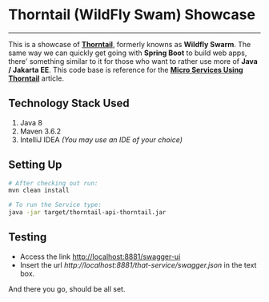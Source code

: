# Thorntail (WildFly Swam) Showcase
---

This is a showcase of **[Thorntail](https://thorntail.io)**, formerly knowns as **Wildfly Swarm**. The same way we can quickly get going with **Spring Boot** to build web apps, there' something similar to it for those who want to rather use more of **Java / Jakarta EE**. This code base is reference for the **[Micro Services Using Thorntail](https://informingtechies.blogspot.com/2020/03/micro-services-using-thorntail.html)** article.


## Technology Stack Used

1. Java 8
2. Maven 3.6.2
3. IntelliJ IDEA *(You may use an IDE of your choice)*


## Setting Up

```bash
# After checking out run:
mvn clean install
```

```bash
# To run the Service type:
java -jar target/thorntail-api-thorntail.jar
```


## Testing

- Access the link [http://localhost:8881/swagger-ui](http://localhost:8881/swagger-ui)
- Insert the url *http://localhost:8881/that-service/swagger.json* in the text box. 


And there you go, should be all set. 
